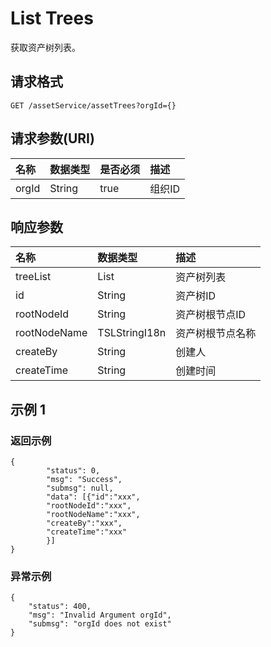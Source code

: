 # List Trees

获取资产树列表。

## 请求格式

```
GET /assetService/assetTrees?orgId={}
```

## 请求参数(URI)

| **名称** | **数据类型** | **是否必须** | **描述**        |
|:---------|:-------------|:-------------|:----------------|
| orgId    | String       | true         | 组织ID |



## 响应参数

| **名称**     | **数据类型**  | **描述**                  |
|:-------------|:--------------|:--------------------------|
| treeList     | List<Tree>    | 资产树列表     |
| id           | String        | 资产树ID             |
| rootNodeId   | String        | 资产树根节点ID   |
| rootNodeName | TSLStringI18n | 资产树根节点名称 |
| createBy     | String        |创建人               |
| createTime   | String        | 创建时间            |

## 示例 1

### 返回示例

```
{
        "status": 0,
        "msg": "Success",
        "submsg": null,
        "data": [{"id":"xxx",
        "rootNodeId":"xxx",
        "rootNodeName":"xxx",
        "createBy":"xxx",
        "createTime":"xxx"
        }]
}
```

### 异常示例

```
{
    "status": 400,
    "msg": "Invalid Argument orgId",
    "submsg": "orgId does not exist"
}
```
